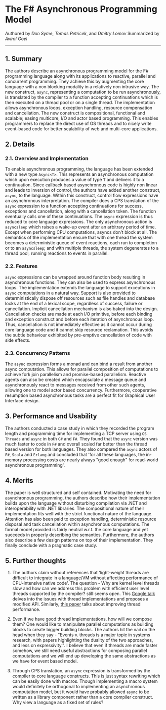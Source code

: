 # The F# Asynchronous Programming Model

Authored by *Don Syme*, *Tomas Petricek*, and *Dmitry Lomov*
Summarized by *Aviral Goel*

---

## 1. Summary

The authors describe an asynchronous programming model for the F# programming language along with its applications to reactive, parallel and concurrent programming. They achieve this by augmenting the core language with a non blocking modality in a relatively non intrusive way. The new construct, `async`, representing a computation to be run asynchronously, is translated by the compiler to a function accepting continuations which is then executed on a thread pool or on a single thread. The implementation allows asynchronous loops, exception handling, resource compensation and cancellation. The new construct is compositional, functional and scalable; easing multicore, I/O and actor based programming. This enables programmers to replace the direct use of OS threads and to nicely write event-based code for better scalability of web and multi-core applications.

## 2. Details

### 2.1. Overview and Implementation

To enable asynchronous programming, the language has been extended with a new type `Async<T>`. This represents an asynchronous computation which upon execution produces a value of type `T` and delivers it to a continuation. Since callback based asynchronous code is highly non linear and leads to inversion of control, the authors have added another construct, `async`, to the language. Within this construct, control flow expressions have an asynchronous interpretation. The compiler does a CPS translation of the `async` expression to a function accepting continuations for success, exceptions and cancellation, along with a cancellation token. The function eventually calls one of these continuations. The `async` expression is thus reduced to core language expressions. The only asynchronous action is `asyncsleep` which raises a wake-up event after an arbitrary period of time. Except when performing CPU computations, asyncs don't block at all. The semantics of the implementation ensure that with one thread the system becomes a deterministic queue of event reactions, each run to completion or to an `asyncsleep`; and with multiple threads, the system degenerates to a thread pool, running reactions to events in parallel.

### 2.2. Features
`async` expressions can be wrapped around function body resulting in asynchronous functions. They can also be used to express asynchronous loops.
The implementation extends the language to support exceptions in `async` computations in a natural way. Support is also provided to deterministically dispose off resources such as file handles and database locks at the end of a lexical scope, regardless of success, failure or cancellation. Implicit cancellation mechanism is also baked into the design. Cancellation checks are made at each I/O primitive, before each binding and exception construct and before each iteration of asynchronous loop. Thus, cancellation is not immediately effective as it cannot occur during core language code and it cannot skip resource reclamation. This avoids the subtle behaviour exhibited by pre-emptive cancellation of code with side effects.

### 2.3. Concurrency Patterns
The `async` expression forms a monad and can bind a result from another async computation. This allows for parallel composition of computations to achieve fork join parallelism and promise-based parallelism. Reactive agents can also be created which encapsulate a message queue and asynchronously react to messages received from other such agents, allowing one to model actor based concurrency. Furthermore, cooperative resumption based asynchronous tasks are a perfect fit for Graphical User Interface design. 

## 3. Performance and Usability
The authors conducted a case study in which they recorded the program length and programming time for implementing a TCP server using `OS Threads` and `async` in both `C#` and `F#`. They found that the `async` version was much faster to code in `F#` and overall scaled far better than the thread based version for both languages.  They also compared the `async` actors of `F#`, `Scala` and `Erlang` and concluded that 'for all these languages, the in-memory processing costs are nearly always "good enough" for read-world asynchronous programming'.

## 4. Merits
The paper is well structured and self contained. Motivating the need for asynchronous programming, the authors describe how their implementation builds upon the language without disturbing compilation via .NET and interoperability with .NET libraries. The compositional nature of their implementation fits well with the strict functional nature of the language. Attention has also been paid to exception handling, deterministic resource disposal and task cancellation within asynchronous computations. The formal model provided is fairly neutral w.r.t. the core language and yet succeeds in properly describing the semantics. Furthermore, the authors also describe a few design patterns on top of their implementation. They finally conclude with a pragmatic case study.

## 5. Further thoughts
1. The authors claim without references that 'light-weight threads are difficult to integrate in a language/VM without affecting performance of CPU-intensive native code'. The question - Why are kernel level threads slow and how can we address this problem with efficient user level threads supported by the compiler? still seems open. This [Google talk](https://www.youtube.com/watch?v=KXuZi9aeGTw) delves into the issues with thread implementations and proposes a modified API. Similarly, [this paper](http://dl.acm.org/citation.cfm?id=1251058) talks about improving thread performance. 

2. Even if we have good thread implementations, how will we compose them? One would like to manipulate parallel computations as building blocks to create bigger building blocks. The authors hit the nail on the head when they say - "Events v. threads is a major topic in systems research, with papers highlighting the duality of the two approaches, and less on expressivity.". I believe that even if threads are made faster somehow, we still need useful abstractions for composing parallel computations and we will end up developing the same abstractions as we have for event based model. 

3. Through CPS translation, an `async` expression is transformed by the compiler to core language constructs. This is just syntax rewriting which can be easily done with macros. Though implementing a macro system would definitely be orthogonal to implementing an asynchronous computation model, but it would have probably allowed `async` to be written as a library component rather than a core compiler construct. Why view a language as a fixed set of rules?
